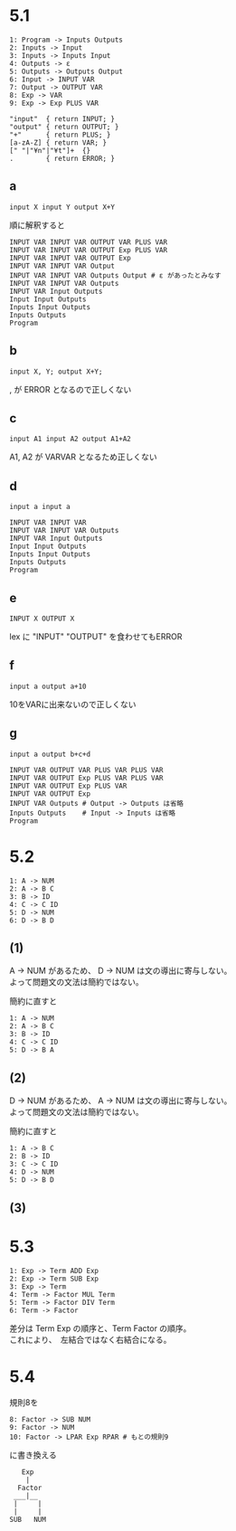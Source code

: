 # 5.1
```
1: Program -> Inputs Outputs
2: Inputs -> Input
3: Inputs -> Inputs Input
4: Outputs -> ε
5: Outputs -> Outputs Output
6: Input -> INPUT VAR
7: Output -> OUTPUT VAR
8: Exp -> VAR
9: Exp -> Exp PLUS VAR

"input"  { return INPUT; }
"output" { return OUTPUT; }
"+"      { return PLUS; }
[a-zA-Z] { return VAR; }
[" "|"¥n"|"¥t"]+  {}
.        { return ERROR; }
```

## a
```
input X input Y output X+Y
```

順に解釈すると

```
INPUT VAR INPUT VAR OUTPUT VAR PLUS VAR
INPUT VAR INPUT VAR OUTPUT Exp PLUS VAR
INPUT VAR INPUT VAR OUTPUT Exp
INPUT VAR INPUT VAR Output
INPUT VAR INPUT VAR Outputs Output # ε があったとみなす
INPUT VAR INPUT VAR Outputs
INPUT VAR Input Outputs
Input Input Outputs
Inputs Input Outputs
Inputs Outputs
Program
```

## b
```
input X, Y; output X+Y;
```

, が ERROR となるので正しくない


## c
```
input A1 input A2 output A1+A2
```

A1, A2 が VARVAR となるため正しくない

## d
```
input a input a
```

```
INPUT VAR INPUT VAR
INPUT VAR INPUT VAR Outputs
INPUT VAR Input Outputs
Input Input Outputs
Inputs Input Outputs
Inputs Outputs
Program
```

## e
```
INPUT X OUTPUT X
```

lex に "INPUT" "OUTPUT" を食わせてもERROR

## f
```
input a output a+10
```

10をVARに出来ないので正しくない

## g
```
input a output b+c+d
```

```
INPUT VAR OUTPUT VAR PLUS VAR PLUS VAR
INPUT VAR OUTPUT Exp PLUS VAR PLUS VAR
INPUT VAR OUTPUT Exp PLUS VAR
INPUT VAR OUTPUT Exp
INPUT VAR Outputs # Output -> Outputs は省略
Inputs Outputs    # Input -> Inputs は省略
Program
```


# 5.2

```
1: A -> NUM
2: A -> B C
3: B -> ID
4: C -> C ID
5: D -> NUM
6: D -> B D
```

## (1)
A -> NUM  があるため、 D -> NUM は文の導出に寄与しない。  
よって問題文の文法は簡約ではない。

簡約に直すと
```
1: A -> NUM
2: A -> B C
3: B -> ID
4: C -> C ID
5: D -> B A
```

## (2)
D -> NUM  があるため、 A -> NUM は文の導出に寄与しない。  
よって問題文の文法は簡約ではない。

簡約に直すと
```
1: A -> B C
2: B -> ID
3: C -> C ID
4: D -> NUM
5: D -> B D
```

## (3)


# 5.3
```
1: Exp -> Term ADD Exp
2: Exp -> Term SUB Exp
3: Exp -> Term
4: Term -> Factor MUL Term
5: Term -> Factor DIV Term
6: Term -> Factor
```

差分は Term Exp の順序と、Term Factor の順序。  
これにより、　左結合ではなく右結合になる。


# 5.4
規則8を
```
8: Factor -> SUB NUM
9: Factor -> NUM
10: Factor -> LPAR Exp RPAR # もとの規則9
```
に書き換える
```
   Exp
    |
  Factor
 ___|__
 |     |
 |     |
SUB   NUM
```
